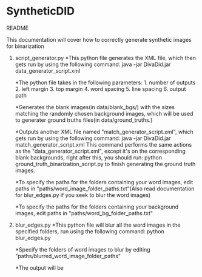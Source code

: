 # SyntheticDID
README

This documentation will cover how to correctly generate synthetic images for binarization

1. script_generator.py
    *This python file generates the XML file, which then gets run by
    using the following command:
        java -jar DivaDid.jar data_generator_script.xml
    
    *The python file takes in the following parameters:
        1. number of outputs
        2. left margin
        3. top margin
        4. word spacing
        5. line spacing
        6. output path
    
    *Generates the blank images(in data/blank_bgs/) with the sizes matching
    the randomly chosen background images, which will be used to generater 
    ground truths files(in data/ground_truths.)

    *Outputs another XML file named "match_generator_script.xml", which gets
    run by using the following command:
        java -jar DivaDid.jar match_generator_script.xml
    This command performs the same actions as the "data_generator_script.xml", 
    except it's on the corresponding blank backgrounds, right after this, you 
    should run:
        python ground_truth_binarization_script.py
    to finish generating the ground truth images.
    
    *To specify the paths for the folders containing your word images, edit paths
    in "paths/word_image_folder_paths.txt"(Also read documentation for blur_edges.py
    if you seek to blur the word images)
    
    *To specify the paths for the folders containing your background images, edit
    paths in "paths/word_bg_folder_paths.txt"
    
2. blur_edges.py
    *This python file will blur all the word images in the specified folders, run
    using the following command:
        python blur_edges.py 
     
    *Specify the folders of word images to blur by editing 
    "paths/blurred_word_image_folder_paths"
    
    *The output will be 